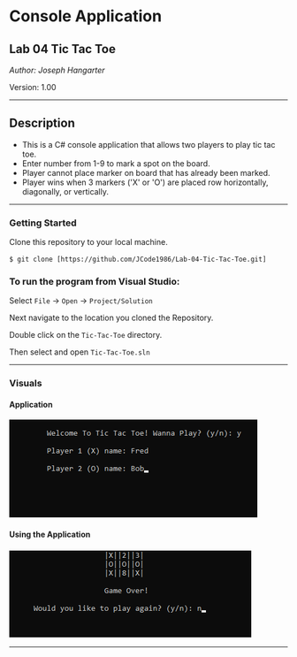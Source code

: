 # Console Application 

## Lab 04 Tic Tac Toe

*Author: Joseph Hangarter*

Version: 1.00

----

## Description
* This is a C# console application that allows two players to play tic tac toe.
* Enter number from 1-9 to mark a spot on the board.
* Player cannot place marker on board that has already been marked.
* Player wins when 3 markers ('X' or 'O') are placed row horizontally, diagonally, or vertically.
---

### Getting Started
Clone this repository to your local machine.

```
$ git clone [https://github.com/JCode1986/Lab-04-Tic-Tac-Toe.git]
```

### To run the program from Visual Studio:
Select ```File``` -> ```Open``` -> ```Project/Solution```

Next navigate to the location you cloned the Repository.

Double click on the ```Tic-Tac-Toe``` directory.

Then select and open ```Tic-Tac-Toe.sln```

---

### Visuals

#### Application
![Image 1](./assets/start.png)
#### Using the Application
![Image 1](./assets/end.png)

---

